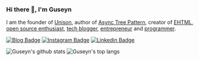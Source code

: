 <!--
**Guseyn/guseyn** is a ✨ _special_ ✨ repository because its `README.md` (this file) appears on your GitHub profile.

Here are some ideas to get you started:

- 🔭 I’m currently working on ...
- 🌱 I’m currently learning ...
- 👯 I’m looking to collaborate on ...
- 🤔 I’m looking for help with ...
- 💬 Ask me about ...
- 📫 How to reach me: ...
- 😄 Pronouns: ...
- ⚡ Fun fact: ...
-->

### Hi there 👋, I'm Guseyn

I am the founder of [Unison](https://unisonofficial.com), author of [Async Tree Pattern](https://guseyn.com/pdf/Async_Tree_Pattern.pdf), creator of [EHTML](https://github.com/Guseyn/EHTML), [open source enthusiast](https://guseyn.com/stuff/projects?v=1.0.227), [tech blogger](https://guseyn.com), [entrepreneur](https://guseyn.com/html/about.html#entrepreneur) and [programmer](https://guseyn.com/html/about.html#programmer).

[![Blog Badge](https://img.shields.io/badge/-guseyn.com-red?style=flat-square&logoColor=white&link=https://guseyn.com)](https://guseyn.com)
[![Instagram Badge](https://img.shields.io/badge/-guseyn-orchid?style=flat-square&logo=instagram&logoColor=white&link=https://instagram.com/guseyn.4u)](https://instagram.com/guseyn.4u)
[![Linkedin Badge](https://img.shields.io/badge/-guseyn-blue?style=flat-square&logo=Linkedin&logoColor=white&link=https://www.linkedin.com/in/guseyn-ismayylov-111bb1179/)](https://www.linkedin.com/in/guseyn-ismayylov-111bb1179/)

![Guseyn's github stats](https://github-readme-stats.vercel.app/api?username=guseyn&show_icons=true&theme=default&disable_animations=true&count_private=true&include_all_commits=true&hide_rank=true&custom_title=GitHub%20Stats&line_height=20&text_color=#777)
![Guseyn's top langs](https://github-readme-stats.vercel.app/api/top-langs/?username=guseyn&hide=C,R,Makefile,Assembly,Roff,M4,Yacc,sed&layout=compact&langs_count=6&text_color=#777)

